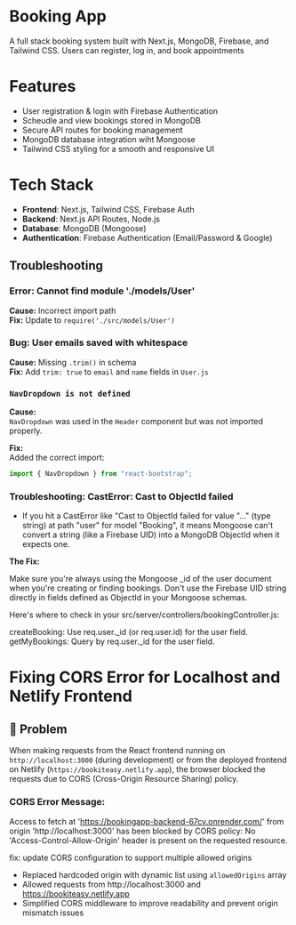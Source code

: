 # Booking App

A full stack booking system built with Next.js, MongoDB, Firebase, and Tailwind CSS. Users can register, log in, and book appointments

# Features

- User registration & login with Firebase Authentication
- Scheudle and view bookings stored in MongoDB
- Secure API routes for booking management
- MongoDB database integration wiht Mongoose
- Tailwind CSS styling for a smooth and responsive UI

# Tech Stack

- **Frontend**: Next.js, Tailwind CSS, Firebase Auth
- **Backend**: Next.js API Routes, Node.js
- **Database**: MongoDB (Mongoose)
- **Authentication**: Firebase Authentication (Email/Password & Google)

## Troubleshooting

### Error: Cannot find module './models/User'

**Cause:** Incorrect import path  
**Fix:** Update to `require('./src/models/User')`

### Bug: User emails saved with whitespace

**Cause:** Missing `.trim()` in schema  
**Fix:** Add `trim: true` to `email` and `name` fields in `User.js`

### `NavDropdown is not defined`

**Cause:**  
`NavDropdown` was used in the `Header` component but was not imported properly.

**Fix:**  
Added the correct import:

```js
import { NavDropdown } from "react-bootstrap";
```

### Troubleshooting: CastError: Cast to ObjectId failed

- If you hit a CastError like "Cast to ObjectId failed for value "..." (type string) at path "user" for model "Booking", it means Mongoose can't convert a string (like a Firebase UID) into a MongoDB ObjectId when it expects one.

**The Fix:**

Make sure you're always using the Mongoose \_id of the user document when you're creating or finding bookings. Don't use the Firebase UID string directly in fields defined as ObjectId in your Mongoose schemas.

Here's where to check in your src/server/controllers/bookingController.js:

createBooking: Use req.user.\_id (or req.user.id) for the user field.
getMyBookings: Query by req.user.\_id for the user field.

# Fixing CORS Error for Localhost and Netlify Frontend

## 🐛 Problem

When making requests from the React frontend running on `http://localhost:3000` (during development) or from the deployed frontend on Netlify (`https://bookiteasy.netlify.app`), the browser blocked the requests due to CORS (Cross-Origin Resource Sharing) policy.

### CORS Error Message:

Access to fetch at 'https://bookingapp-backend-67cv.onrender.com/' from origin 'http://localhost:3000' has been blocked by CORS policy:
No 'Access-Control-Allow-Origin' header is present on the requested resource.

fix: update CORS configuration to support multiple allowed origins

- Replaced hardcoded origin with dynamic list using `allowedOrigins` array
- Allowed requests from http://localhost:3000 and https://bookiteasy.netlify.app
- Simplified CORS middleware to improve readability and prevent origin mismatch issues
